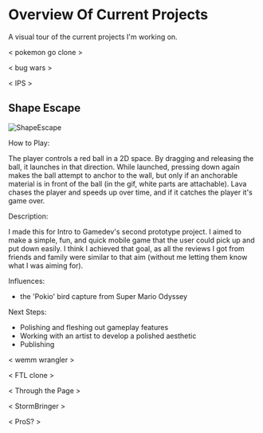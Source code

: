 # Overview Of Current Projects
A visual tour of the current projects I'm working on.

< pokemon go clone >

< bug wars >

< IPS >

## Shape Escape

![ShapeEscape](https://user-images.githubusercontent.com/27746512/153460421-d892cf30-dc3a-4c08-b1af-bcced7f72837.gif)

How to Play:

  The player controls a red ball in a 2D space. By dragging and releasing the ball, it launches in that direction. While launched, pressing down again makes the ball attempt to anchor to the wall, but only if an anchorable material is in front of the ball (in the gif, white parts are attachable). Lava chases the player and speeds up over time, and if it catches the player it's game over.

Description:

  I made this for Intro to Gamedev's second prototype project. I aimed to make a simple, fun, and quick mobile game that the user could pick up and put down easily. I think I achieved that goal, as all the reviews I got from friends and family were similar to that aim (without me letting them know what I was aiming for).

Influences:

  - the 'Pokio' bird capture from Super Mario Odyssey

Next Steps:

  - Polishing and fleshing out gameplay features
  - Working with an artist to develop a polished aesthetic
  - Publishing


< wemm wrangler >

< FTL clone >

< Through the Page >
  
< StormBringer >
  
< ProS? >
